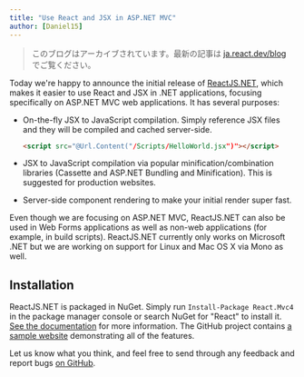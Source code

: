 ```yaml
---
title: "Use React and JSX in ASP.NET MVC"
author: [Daniel15]
---
```


<div class="scary">

> このブログはアーカイブされています。最新の記事は [ja.react.dev/blog](https://ja.react.dev/blog) でご覧ください。

</div>

Today we're happy to announce the initial release of
[ReactJS.NET](http://reactjs.net/), which makes it easier to use React and JSX
in .NET applications, focusing specifically on ASP.NET MVC web applications.
It has several purposes:

 - On-the-fly JSX to JavaScript compilation. Simply reference JSX files and they
   will be compiled and cached server-side.

   ```html
   <script src="@Url.Content("/Scripts/HelloWorld.jsx")"></script>
   ```
 - JSX to JavaScript compilation via popular minification/combination libraries
   (Cassette and ASP.NET Bundling and Minification). This is suggested for
   production websites.
 - Server-side component rendering to make your initial render super fast.

Even though we are focusing on ASP.NET MVC, ReactJS.NET can also be used in
Web Forms applications as well as non-web applications (for example, in build
scripts). ReactJS.NET currently only works on Microsoft .NET but we are working
on support for Linux and Mac OS X via Mono as well.

Installation
------------
ReactJS.NET is packaged in NuGet. Simply run `Install-Package React.Mvc4` in the
package manager console or search NuGet for "React" to install it.
[See the documentation](http://reactjs.net/docs) for more information. The
GitHub project contains
[a sample website](https://github.com/reactjs/React.NET/tree/master/src/React.Sample.Mvc4)
demonstrating all of the features.

Let us know what you think, and feel free to send through any feedback and
report bugs [on GitHub](https://github.com/reactjs/React.NET).
